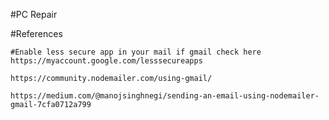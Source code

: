 #PC Repair

#References

    #Enable less secure app in your mail if gmail check here https://myaccount.google.com/lesssecureapps

    https://community.nodemailer.com/using-gmail/

    https://medium.com/@manojsinghnegi/sending-an-email-using-nodemailer-gmail-7cfa0712a799